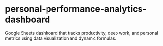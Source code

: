 # personal-performance-analytics-dashboard
Google Sheets dashboard that tracks productivity, deep work, and personal metrics using data visualization and dynamic formulas.

